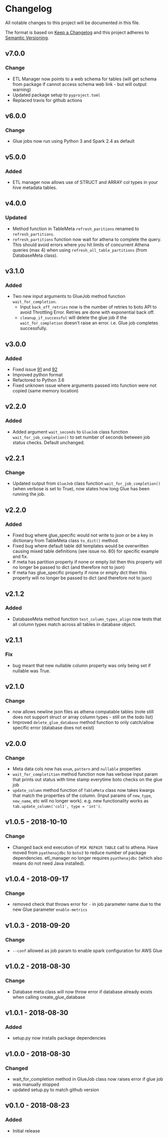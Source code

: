 # Changelog
All notable changes to this project will be documented in this file.

The format is based on [Keep a Changelog](http://keepachangelog.com/en/1.0.0/)
and this project adheres to [Semantic Versioning](http://semver.org/spec/v2.0.0.html).

## v7.0.0

### Change

- ETL Manager now points to a web schema for tables (will get schema from package if cannot access schema web link - but will output warning)
- Updated package setup to `pyproject.toml`
- Replaced travis for github actions

## v6.0.0

### Change

- Glue jobs now run using Python 3 and Spark 2.4 as default

## v5.0.0

### Added

- ETL manager now allows use of STRUCT and ARRAY col types in your hive metadata tables.

## v4.0.0

### Updated

- Method function in TableMeta `refresh_paritions` renamed to `refresh_partitions`.
- `refresh_partitions` function now wait for athena to complete the query. This should avoid errors where you hit limits of concurrent Athena queries (max 4) when using `refresh_all_table_partitions` (from DatabaseMeta class).

## v3.1.0

### Added

- Two new input arguments to GlueJob method function `wait_for_completion`.
  - Input `back_off_retries` now is the number of retries to boto API to avoid Throttling Error. Retries are done with exponential back off.
  - `cleanup_if_successful` will delete the glue job if the `wait_for_completion` doesn't raise an error. i.e. Glue job completes successfully.

## v3.0.0

### Added

- Fixed issue [91](https://github.com/moj-analytical-services/etl_manager/issues/91) and [92](https://github.com/moj-analytical-services/etl_manager/issues/92)
- Improved python format
- Refactored to Python 3.6
- Fixed unknown issue where arguments passed into function were not copied (same memory location)

## v2.2.0

### Added

- Added argument `wait_seconds` to `GlueJob` class function `wait_for_job_completion()` to set number of seconds between job status checks. Default unchanged.

## v2.2.1

### Change

- Updated output from `GlueJob` class function `wait_for_job_completion()` (when verbose is set to True), now states how long Glue has been running the job.

## v2.2.0

### Added

- Fixed bug where glue_specific would not write to json or be a key in dictionary from TableMeta class `to_dict()` method.
- Fixed bug where default table ddl templates would be overwritten causing mixed table definitions (see issue no. 80) for specific example and fix.
- If meta has partition property if none or empty list then this property will no longer be passed to dict (and therefore not to json)
- If meta has glue_specific property if none or empty dict then this property will no longer be passed to dict (and therefore not to json)

## v2.1.2

### Added

- DatabaseMeta method function `test_column_types_align` now tests that all column types match across all tables in database object.

## v2.1.1

### Fix

- bug meant that new nullable column property was only being set if nullable was True.

## v2.1.0

### Change

- now allows newline json files as athena compatable tables (note still does not support struct or array column types - still on the todo list)
- Improved `delete_glue_database` method function to only catch/allow specific error (database does not exist)

## v2.0.0

### Change

- Meta data cols now has `enum`, `pattern` and `nullable` properties
- `wait_for_completition` method function now has verbose input param that prints out status with time stamp everytime boto checks on the glue job
- `update_column` method function of `TableMeta` class now takes kwargs that match the properties of the column. (Input params of `new_type`, `new_name`, etc will no longer work). e.g. new functionality works as `tab.update_column('col1', type = 'int')`.

## v1.0.5 - 2018-10-10

### Change

- Changed back end execution of `MSK REPAIR TABLE` call to athena. Have moved from `pyathenajdbc` to `boto3` to reduce number of package dependencies. etl_manager no longer requires `pyathenajdbc` (which also means do not need Java installed).

## v1.0.4 - 2018-09-17

### Change

- removed check that throws error for `-` in job parameter name due to the new Glue parameter `enable-metrics`

## v1.0.3 - 2018-09-20

### Change
- `--conf` allowed as job param to enable spark configuration for AWS Glue

## v1.0.2 - 2018-08-30

### Change

- Database meta class will now throw error if database already exists when calling create_glue_database

## v1.0.1 - 2018-08-30

### Added

- setup.py now installs package dependencies

## v1.0.0 - 2018-08-30

### Changed

- wait_for_completion method in GlueJob class now raises error if glue job was manually stopped
- updated setup.py to match github version

## v0.1.0 - 2018-08-23

### Added

- Initial release
